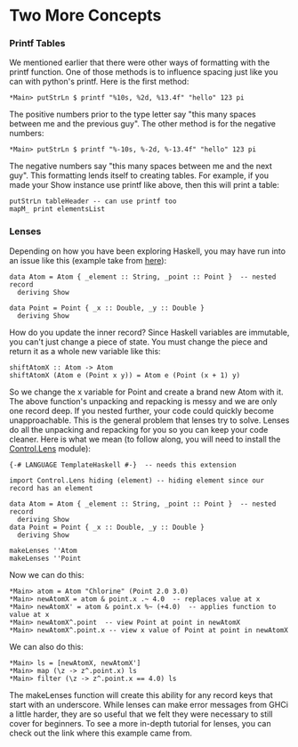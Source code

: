 # Two More Concepts

### Printf Tables

We mentioned earlier that there were other ways of formatting with the printf function. One of those methods is to influence spacing just like you can with python's printf. Here is the first method:

```
*Main> putStrLn $ printf "%10s, %2d, %13.4f" "hello" 123 pi
```

The positive numbers prior to the type letter say "this many spaces between me and the previous guy". The other method is for the negative numbers:

```
*Main> putStrLn $ printf "%-10s, %-2d, %-13.4f" "hello" 123 pi
```

The negative numbers say "this many spaces between me and the next guy". This formatting lends itself to creating tables. For example, if you made your Show instance use printf like above, then this will print a table:

```
putStrLn tableHeader -- can use printf too
mapM_ print elementsList
```

### Lenses

Depending on how you have been exploring Haskell, you may have run into an issue like this (example take from [here](https://hackage.haskell.org/package/lens-tutorial-1.0.4/docs/Control-Lens-Tutorial.html)):

```
data Atom = Atom { _element :: String, _point :: Point }  -- nested record
  deriving Show
  
data Point = Point { _x :: Double, _y :: Double }
  deriving Show
```

How do you update the inner record? Since Haskell variables are immutable, you can't just change a piece of state. You must change the piece and return it as a whole new variable like this:

```
shiftAtomX :: Atom -> Atom
shiftAtomX (Atom e (Point x y)) = Atom e (Point (x + 1) y)
```

So we change the x variable for Point and create a brand new Atom with it. The above function's unpacking and repacking is messy and we are only one record deep. If you nested further, your code could quickly become unapproachable. This is the general problem that lenses try to solve. Lenses do all the unpacking and repacking for you so you can keep your code cleaner. Here is what we mean (to follow along, you will need to install the [Control.Lens](https://hackage.haskell.org/package/lens-5.1/docs/Control-Lens.html) module):

```
{-# LANGUAGE TemplateHaskell #-}  -- needs this extension

import Control.Lens hiding (element) -- hiding element since our record has an element

data Atom = Atom { _element :: String, _point :: Point }  -- nested record
  deriving Show
data Point = Point { _x :: Double, _y :: Double }
  deriving Show

makeLenses ''Atom
makeLenses ''Point
```

Now we can do this:

```
*Main> atom = Atom "Chlorine" (Point 2.0 3.0)
*Main> newAtomX = atom & point.x .~ 4.0  -- replaces value at x
*Main> newAtomX' = atom & point.x %~ (+4.0)  -- applies function to value at x
*Main> newAtomX^.point  -- view Point at point in newAtomX
*Main> newAtomX^.point.x -- view x value of Point at point in newAtomX
```

We can also do this:

```
*Main> ls = [newAtomX, newAtomX']
*Main> map (\z -> z^.point.x) ls
*Main> filter (\z -> z^.point.x == 4.0) ls
```

The makeLenses function will create this ability for any record keys that start with an underscore. While lenses can make error messages from GHCi a little harder, they are so useful that we felt they were necessary to still cover for beginners. To see a more in-depth tutorial for lenses, you can check out the link where this example came from.

